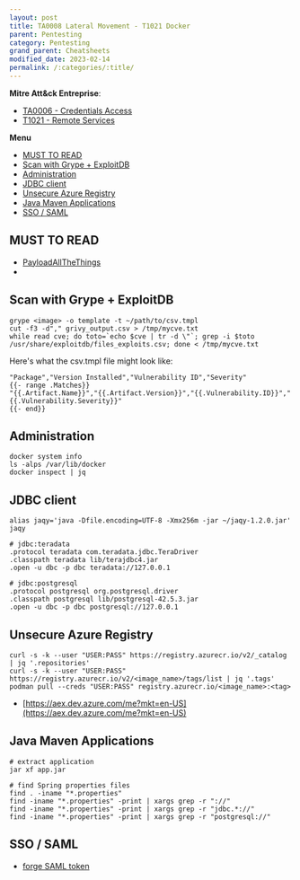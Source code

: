 ```yaml
---
layout: post
title: TA0008 Lateral Movement - T1021 Docker
parent: Pentesting
category: Pentesting
grand_parent: Cheatsheets
modified_date: 2023-02-14
permalink: /:categories/:title/
---
```


**Mitre Att&ck Entreprise**: 
* [TA0006 - Credentials Access](https://attack.mitre.org/tactics/TA0006/)
* [T1021  - Remote Services](https://attack.mitre.org/techniques/T1021/)

**Menu**
<!-- vscode-markdown-toc -->
* [MUST TO READ](#MUSTTOREAD)
* [Scan with Grype + ExploitDB](#ScanwithGrypeExploitDB)
* [Administration](#Administration)
* [JDBC client](#JDBCclient)
* [Unsecure Azure Registry](#UnsecureAzureRegistry)
* [Java Maven Applications](#JavaMavenApplications)
* [SSO / SAML](#SSOSAML)

<!-- vscode-markdown-toc-config
	numbering=false
	autoSave=true
	/vscode-markdown-toc-config -->
<!-- /vscode-markdown-toc -->

## <a name='MUSTTOREAD'></a>MUST TO READ

- [PayloadAllTheThings](https://swisskyrepo.github.io/PayloadsAllTheThingsWeb/Methodology%20and%20Resources/Container%20-%20Docker%20Pentest/#summary)
- [](https://infosecwriteups.com/attacking-and-securing-docker-containers-cc8c80f05b5b)
 

## <a name='ScanwithGrypeExploitDB'></a>Scan with Grype + ExploitDB

```
grype <image> -o template -t ~/path/to/csv.tmpl
cut -f3 -d"," grivy_output.csv > /tmp/mycve.txt
while read cve; do toto=`echo $cve | tr -d \"`; grep -i $toto /usr/share/exploitdb/files_exploits.csv; done < /tmp/mycve.txt
```

Here's what the csv.tmpl file might look like:
```
"Package","Version Installed","Vulnerability ID","Severity"
{{- range .Matches}}
"{{.Artifact.Name}}","{{.Artifact.Version}}","{{.Vulnerability.ID}}","{{.Vulnerability.Severity}}"
{{- end}}
```

## <a name='Administration'></a>Administration
```
docker system info
ls -alps /var/lib/docker
docker inspect | jq 
```

## <a name='JDBCclient'></a>JDBC client
```
alias jaqy='java -Dfile.encoding=UTF-8 -Xmx256m -jar ~/jaqy-1.2.0.jar'
jaqy

# jdbc:teradata
.protocol teradata com.teradata.jdbc.TeraDriver
.classpath teradata lib/terajdbc4.jar
.open -u dbc -p dbc teradata://127.0.0.1

# jdbc:postgresql
.protocol postgresql org.postgresql.driver
.classpath postgresql lib/postgresql-42.5.3.jar
.open -u dbc -p dbc postgresql://127.0.0.1
```

## <a name='UnsecureAzureRegistry'></a>Unsecure Azure Registry

```
curl -s -k --user "USER:PASS" https://registry.azurecr.io/v2/_catalog | jq '.repositories'
curl -s -k --user "USER:PASS" https://registry.azurecr.io/v2/<image_name>/tags/list | jq '.tags'
podman pull --creds "USER:PASS" registry.azurecr.io/<image_name>:<tag>
```

- [https://aex.dev.azure.com/me?mkt=en-US](https://aex.dev.azure.com/me?mkt=en-US)


## <a name='JavaMavenApplications'></a>Java Maven Applications 

```
# extract application
jar xf app.jar

# find Spring properties files
find . -iname "*.properties"
find -iname "*.properties" -print | xargs grep -r "://"
find -iname "*.properties" -print | xargs grep -r "jdbc.*://"
find -iname "*.properties" -print | xargs grep -r "postgresql://"
```

## <a name='SSOSAML'></a>SSO / SAML

- [forge SAML token](https://attack.mitre.org/techniques/T1606/002/)